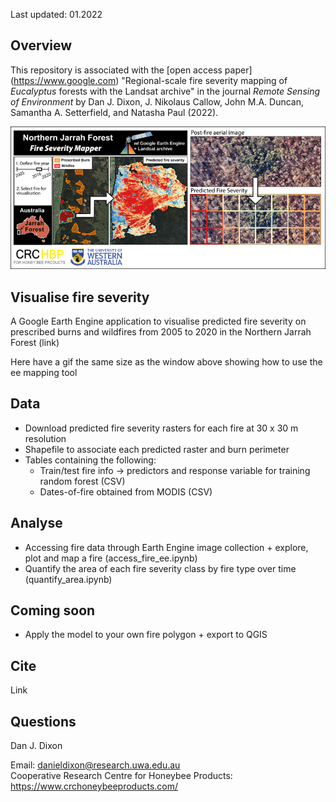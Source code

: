 Last updated: 01.2022 

Overview
--------

This repository is associated with the [open access paper] (https://www.google.com) "Regional-scale fire severity mapping of *Eucalyptus* forests with the Landsat archive" in the journal *Remote Sensing of Environment* by Dan J. Dixon, J. Nikolaus Callow, John M.A. Duncan, Samantha A. Setterfield, and Natasha Paul (2022). 

<p align="center">
  <img src="figs/graph-abs2.png" />
</p>

Visualise fire severity
--------
A Google Earth Engine application to visualise predicted fire severity on prescribed burns and wildfires from 2005 to 2020 in the Northern Jarrah Forest (link)

Here have a gif the same size as the window above showing how to use the ee mapping tool


Data
--------
  - Download predicted fire severity rasters for each fire at 30 x 30 m resolution
  - Shapefile to associate each predicted raster and burn perimeter
  - Tables containing the following:
    - Train/test fire info -> predictors and response variable for training random forest (CSV)
    - Dates-of-fire obtained from MODIS (CSV)
 
Analyse
--------
   -  Accessing fire data through Earth Engine image collection + explore, plot and map a fire (access_fire_ee.ipynb)
   -  Quantify the area of each fire severity class by fire type over time (quantify_area.ipynb)

Coming soon
--------
   -  Apply the model to your own fire polygon + export to QGIS

Cite
--------
Link

Questions
--------
Dan J. Dixon

Email: danieldixon@research.uwa.edu.au  
Cooperative Research Centre for Honeybee Products: https://www.crchoneybeeproducts.com/
